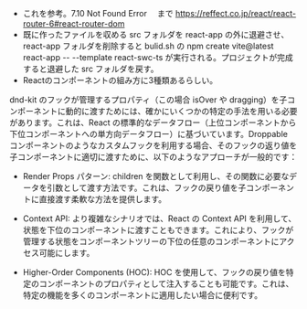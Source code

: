 - これを参考。7.10 Not Found Error 　まで
  https://reffect.co.jp/react/react-router-6#react-router-dom
- 既に作ったファイルを収める src フォルダを react-app の外に退避させ、react-app フォルダを削除すると bulid.sh の npm create vite@latest react-app -- --template react-swc-ts が実行される。プロジェクトが完成すると退避した src フォルダを戻す。
- Reactのコンポーネントの組み方に3種類あるらしい。

dnd-kit のフックが管理するプロパティ（この場合 isOver や dragging）を子コンポーネントに動的に渡すためには、確かにいくつかの特定の手法を用いる必要があります。これは、React の標準的なデータフロー（上位コンポーネントから下位コンポーネントへの単方向データフロー）に基づいています。Droppable コンポーネントのようなカスタムフックを利用する場合、そのフックの返り値を子コンポーネントに適切に渡すために、以下のようなアプローチが一般的です：

- Render Props パターン: children を関数として利用し、その関数に必要なデータを引数として渡す方法です。これは、フックの戻り値を子コンポーネントに直接渡す柔軟な方法を提供します。

- Context API: より複雑なシナリオでは、React の Context API を利用して、状態を下位のコンポーネントに渡すこともできます。これにより、フックが管理する状態をコンポーネントツリーの下位の任意のコンポーネントにアクセス可能にします。

- Higher-Order Components (HOC): HOC を使用して、フックの戻り値を特定のコンポーネントのプロパティとして注入することも可能です。これは、特定の機能を多くのコンポーネントに適用したい場合に便利です。